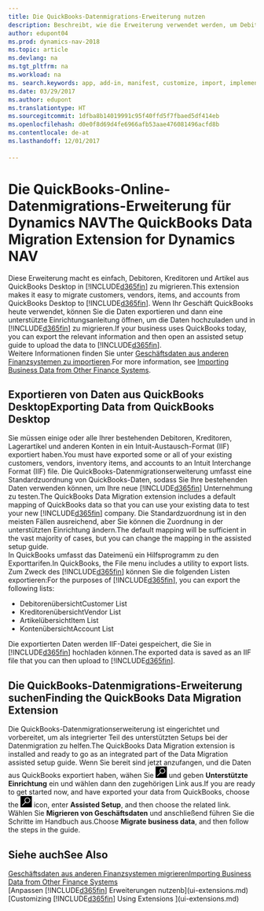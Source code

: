 ```yaml
---
title: Die QuickBooks-Datenmigrations-Erweiterung nutzen
description: Beschreibt, wie die Erweiterung verwendet werden, um Debitoren, Kreditoren, Artikel und Konten aus QuickBooks-Desktop auf Dynamics NAV zu migrieren
author: edupont04
ms.prod: dynamics-nav-2018
ms.topic: article
ms.devlang: na
ms.tgt_pltfrm: na
ms.workload: na
ms. search.keywords: app, add-in, manifest, customize, import, implement
ms.date: 03/29/2017
ms.author: edupont
ms.translationtype: HT
ms.sourcegitcommit: 1dfba8b14019991c95f40ffd5f7fbaed5df414eb
ms.openlocfilehash: d0e0f8d69d4fe6966afb53aae476081496acfd8b
ms.contentlocale: de-at
ms.lasthandoff: 12/01/2017

---
```

# <a name="the-quickbooks-data-migration-extension-for-dynamics-nav"></a><span data-ttu-id="eb82a-103">Die QuickBooks-Online-Datenmigrations-Erweiterung für Dynamics NAV</span><span class="sxs-lookup"><span data-stu-id="eb82a-103">The QuickBooks Data Migration Extension for Dynamics NAV</span></span>
<span data-ttu-id="eb82a-104">Diese Erweiterung macht es einfach, Debitoren, Kreditoren und Artikel aus QuickBooks Desktop in [!INCLUDE[d365fin](includes/d365fin_md.md)] zu migrieren.</span><span class="sxs-lookup"><span data-stu-id="eb82a-104">This extension makes it easy to migrate customers, vendors, items, and accounts from QuickBooks Desktop to [!INCLUDE[d365fin](includes/d365fin_md.md)].</span></span> <span data-ttu-id="eb82a-105">Wenn Ihr Geschäft QuickBooks heute verwendet, können Sie die Daten exportieren und dann eine unterstützte Einrichtungsanleitung öffnen, um die Daten hochzuladen und in [!INCLUDE[d365fin](includes/d365fin_md.md)] zu migrieren.</span><span class="sxs-lookup"><span data-stu-id="eb82a-105">If your business uses QuickBooks today, you can export the relevant information and then open an assisted setup guide to upload the data to [!INCLUDE[d365fin](includes/d365fin_md.md)].</span></span>  
<span data-ttu-id="eb82a-106">Weitere Informationen finden Sie unter [Geschäftsdaten aus anderen Finanzsystemen zu importieren](upload-data.md).</span><span class="sxs-lookup"><span data-stu-id="eb82a-106">For more information, see [Importing Business Data from Other Finance Systems](upload-data.md).</span></span>

## <a name="exporting-data-from-quickbooks-desktop"></a><span data-ttu-id="eb82a-107">Exportieren von Daten aus QuickBooks Desktop</span><span class="sxs-lookup"><span data-stu-id="eb82a-107">Exporting Data from QuickBooks Desktop</span></span>
<span data-ttu-id="eb82a-108">Sie müssen einige oder alle Ihrer bestehenden Debitoren, Kreditoren, Lagerartikel und anderen Konten in ein Intuit-Austausch-Format (IIF) exportiert haben.</span><span class="sxs-lookup"><span data-stu-id="eb82a-108">You must have exported some or all of your existing customers, vendors, inventory items, and accounts to an Intuit Interchange Format (IIF) file.</span></span> <span data-ttu-id="eb82a-109">Die QuickBooks-Datenmigrationserweiterung umfasst eine Standardzuordnung von QuickBooks-Daten, sodass Sie Ihre bestehenden Daten verwenden können, um Ihre neue [!INCLUDE[d365fin](includes/d365fin_md.md)] Unternehmung zu testen.</span><span class="sxs-lookup"><span data-stu-id="eb82a-109">The QuickBooks Data Migration extension includes a default mapping of QuickBooks data so that you can use your existing data to test your new [!INCLUDE[d365fin](includes/d365fin_md.md)] company.</span></span> <span data-ttu-id="eb82a-110">Die Standardzuordnung ist in den meisten Fällen ausreichend, aber Sie können die Zuordnung in der unterstützten Einrichtung ändern.</span><span class="sxs-lookup"><span data-stu-id="eb82a-110">The default mapping will be sufficient in the vast majority of cases, but you can change the mapping in the assisted setup guide.</span></span>  
<span data-ttu-id="eb82a-111">In QuickBooks umfasst das Dateimenü ein Hilfsprogramm zu den Exporttarifen.</span><span class="sxs-lookup"><span data-stu-id="eb82a-111">In QuickBooks, the File menu includes a utility to export lists.</span></span> <span data-ttu-id="eb82a-112">Zum Zweck des [!INCLUDE[d365fin](includes/d365fin_md.md)] können Sie die folgenden Listen exportieren:</span><span class="sxs-lookup"><span data-stu-id="eb82a-112">For the purposes of [!INCLUDE[d365fin](includes/d365fin_md.md)], you can export the following lists:</span></span>

* <span data-ttu-id="eb82a-113">Debitorenübersicht</span><span class="sxs-lookup"><span data-stu-id="eb82a-113">Customer List</span></span>  
* <span data-ttu-id="eb82a-114">Kreditorenübersicht</span><span class="sxs-lookup"><span data-stu-id="eb82a-114">Vendor List</span></span>  
* <span data-ttu-id="eb82a-115">Artikelübersicht</span><span class="sxs-lookup"><span data-stu-id="eb82a-115">Item List</span></span>  
* <span data-ttu-id="eb82a-116">Kontenübersicht</span><span class="sxs-lookup"><span data-stu-id="eb82a-116">Account List</span></span>  

<span data-ttu-id="eb82a-117">Die exportierten Daten werden IIF-Datei gespeichert, die Sie in [!INCLUDE[d365fin](includes/d365fin_md.md)] hochladen können.</span><span class="sxs-lookup"><span data-stu-id="eb82a-117">The exported data is saved as an IIF file that you can then upload to [!INCLUDE[d365fin](includes/d365fin_md.md)].</span></span>

## <a name="finding-the-quickbooks-data-migration-extension"></a><span data-ttu-id="eb82a-118">Die QuickBooks-Datenmigrations-Erweiterung suchen</span><span class="sxs-lookup"><span data-stu-id="eb82a-118">Finding the QuickBooks Data Migration Extension</span></span>
<span data-ttu-id="eb82a-119">Die QuickBooks-Datenmigrationserweiterung ist eingerichtet und vorbereitet, um als integrierter Teil des unterstützten Setups bei der Datenmigration zu helfen.</span><span class="sxs-lookup"><span data-stu-id="eb82a-119">The QuickBooks Data Migration extension is installed and ready to go as an integrated part of the Data Migration assisted setup guide.</span></span> <span data-ttu-id="eb82a-120">Wenn Sie bereit sind jetzt anzufangen, und die Daten aus QuickBooks exportiert haben, wähen Sie ![Seite oder Bericht suchen](media/ui-search/search_small.png "Seiten- oder Berichtssymbol suchen") und geben **Unterstützte Einrichtung** ein und wählen dann den zugehörigen Link aus.</span><span class="sxs-lookup"><span data-stu-id="eb82a-120">If you are ready to get started now, and have exported your data from QuickBooks, choose the ![Search for Page or Report](media/ui-search/search_small.png "Search for Page or Report icon") icon, enter **Assisted Setup**, and then choose the related link.</span></span> <span data-ttu-id="eb82a-121">Wählen Sie **Migrieren von Geschäftsdaten** und anschließend führen Sie die Schritte im Handbuch aus.</span><span class="sxs-lookup"><span data-stu-id="eb82a-121">Choose **Migrate business data**, and then follow the steps in the guide.</span></span>  

## <a name="see-also"></a><span data-ttu-id="eb82a-122">Siehe auch</span><span class="sxs-lookup"><span data-stu-id="eb82a-122">See Also</span></span>
[<span data-ttu-id="eb82a-123">Geschäftsdaten aus anderen Finanzsystemen migrieren</span><span class="sxs-lookup"><span data-stu-id="eb82a-123">Importing Business Data from Other Finance Systems</span></span>](upload-data.md)  
<span data-ttu-id="eb82a-124">[Anpassen [!INCLUDE[d365fin](includes/d365fin_md.md)] Erweiterungen nutzenb](ui-extensions.md)</span><span class="sxs-lookup"><span data-stu-id="eb82a-124">[Customizing [!INCLUDE[d365fin](includes/d365fin_md.md)] Using Extensions ](ui-extensions.md)</span></span>  

